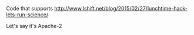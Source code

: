 Code that supports http://www.lshift.net/blog/2015/02/27/lunchtime-hack-lets-run-science/

Let's say it's Apache-2
